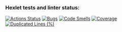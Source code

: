 ### Hexlet tests and linter status:
[![Actions Status](https://github.com/Exodzz/php-project-48/actions/workflows/hexlet-check.yml/badge.svg)](https://github.com/Exodzz/php-project-48/actions)
[![Bugs](https://sonarcloud.io/api/project_badges/measure?project=Exodzz_php-project-48&metric=bugs)](https://sonarcloud.io/summary/new_code?id=Exodzz_php-project-48)
[![Code Smells](https://sonarcloud.io/api/project_badges/measure?project=Exodzz_php-project-48&metric=code_smells)](https://sonarcloud.io/summary/new_code?id=Exodzz_php-project-48)
[![Coverage](https://sonarcloud.io/api/project_badges/measure?project=Exodzz_php-project-48&metric=coverage)](https://sonarcloud.io/summary/new_code?id=Exodzz_php-project-48)
[![Duplicated Lines (%)](https://sonarcloud.io/api/project_badges/measure?project=Exodzz_php-project-48&metric=duplicated_lines_density)](https://sonarcloud.io/summary/new_code?id=Exodzz_php-project-48)